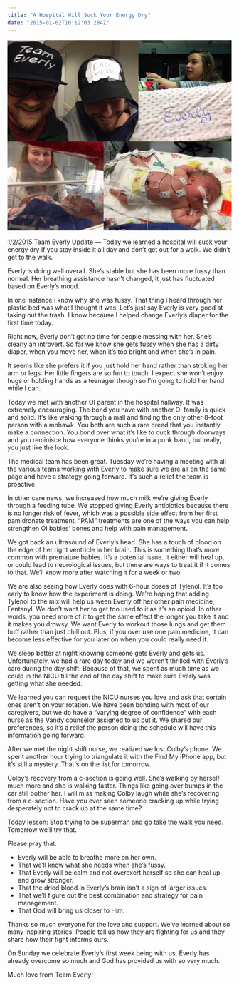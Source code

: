 ```yaml
---
title: "A Hospital Will Suck Your Energy Dry"
date: "2015-01-02T10:12:03.284Z"
---
```


![Everly mural image](./mural.jpg)

1/2/2015 Team Everly Update — Today we learned a hospital will suck your energy dry if you stay inside it all day and don’t get out for a walk. We didn’t get to the walk.

Everly is doing well overall. She’s stable but she has been more fussy than normal. Her breathing assistance hasn’t changed, it just has fluctuated based on Everly’s mood.

In one instance I know why she was fussy. That thing I heard through her plastic bed was what I thought it was. Let’s just say Everly is very good at taking out the trash. I know because I helped change Everly’s diaper for the first time today.

Right now, Everly don’t got no time for people messing with her. She’s clearly an introvert. So far we know she gets fussy when she has a dirty diaper, when you move her, when it’s too bright and when she’s in pain.

It seems like she prefers it if you just hold her hand rather than stroking her arm or legs. Her little fingers are so fun to touch. I expect she won’t enjoy hugs or holding hands as a teenager though so I’m going to hold her hand while I can.

Today we met with another OI parent in the hospital hallway. It was extremely encouraging. The bond you have with another OI family is quick and solid. It’s like walking through a mall and finding the only other 8-foot person with a mohawk. You both are such a rare breed that you instantly make a connection. You bond over what it’s like to duck through doorways and you reminisce how everyone thinks you’re in a punk band, but really, you just like the look.

The medical team has been great. Tuesday we’re having a meeting with all the various teams working with Everly to make sure we are all on the same page and have a strategy going forward. It’s such a relief the team is proactive.

In other care news, we increased how much milk we’re giving Everly through a feeding tube. We stopped giving Everly antibiotics because there is no longer risk of fever, which was a possible side effect from her first pamidronate treatment. “PAM” treatments are one of the ways you can help strengthen OI babies’ bones and help with pain management.

We got back an ultrasound of Everly’s head. She has a touch of blood on the edge of her right ventricle in her brain. This is something that’s more common with premature babies. It’s a potential issue. It either will heal up, or could lead to neurological issues, but there are ways to treat it if it comes to that. We’ll know more after watching it for a week or two.

We are also seeing how Everly does with 6-hour doses of Tylenol. It’s too early to know how the experiment is doing. We’re hoping that adding Tylenol to the mix will help us ween Everly off her other pain medicine, Fentanyl. We don’t want her to get too used to it as it’s an opioid. In other words, you need more of it to get the same effect the longer you take it and it makes you drowsy. We want Everly to workout those lungs and get them buff rather than just chill out. Plus, if you over use one pain medicine, it can become less effective for you later on when you could really need it.

We sleep better at night knowing someone gets Everly and gets us. Unfortunately, we had a rare day today and we weren’t thrilled with Everly’s care during the day shift. Because of that, we spent as much time as we could in the NICU till the end of the day shift to make sure Everly was getting what she needed.

We learned you can request the NICU nurses you love and ask that certain ones aren’t on your rotation. We have been bonding with most of our caregivers, but we do have a “varying degree of confidence” with each nurse as the Vandy counselor assigned to us put it. We shared our preferences, so it’s a relief the person doing the schedule will have this information going forward.

After we met the night shift nurse, we realized we lost Colby’s phone. We spent another hour trying to triangulate it with the Find My iPhone app, but it’s still a mystery. That's on the list for tomorrow.

Colby’s recovery from a c-section is going well. She’s walking by herself much more and she is walking faster. Things like going over bumps in the car still bother her. I will miss making Colby laugh while she’s recovering from a c-section. Have you ever seen someone cracking up while trying desperately not to crack up at the same time?

Today lesson: Stop trying to be superman and go take the walk you need. Tomorrow we’ll try that.

Please pray that:

- Everly will be able to breathe more on her own.
- That we’ll know what she needs when she’s fussy.
- That Everly will be calm and not overexert herself so she can heal up and grow stronger.
- That the dried blood in Everly’s brain isn’t a sign of larger issues.
- That we’ll figure out the best combination and strategy for pain management.
- That God will bring us closer to Him.

Thanks so much everyone for the love and support. We’ve learned about so many inspiring stories. People tell us how they are fighting for us and they share how their fight informs ours.

On Sunday we celebrate Everly’s first week being with us. Everly has already overcome so much and God has provided us with so very much.

Much love from Team Everly!
